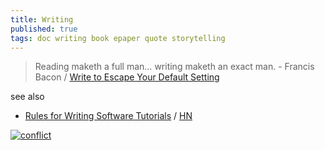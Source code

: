 ```yaml
---
title: Writing
published: true
tags: doc writing book epaper quote storytelling
---
```

> Reading maketh a full man… writing maketh an exact man. - Francis Bacon / [Write to Escape Your Default Setting](https://news.ycombinator.com/item?id=43206174)

see also
- [Rules for Writing Software Tutorials](https://refactoringenglish.com/chapters/rules-for-software-tutorials/) / [HN](https://news.ycombinator.com/item?id=42574641)

[![conflict](https://hive.saysi.org/2025/Conflict_in_Literature.jpg)](https://hive.saysi.org/article/64-storytelling-resources)